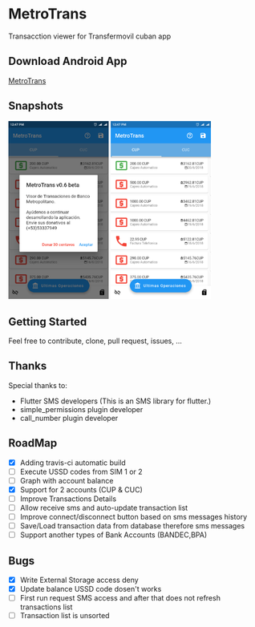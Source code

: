 # MetroTrans
Transacction viewer for Transfermovil cuban app

## Download Android App
[MetroTrans](https://github.com/aleguerra05/metro_trans/releases/download/0.6-beta/app-release.apk)

## Snapshots

<img src="https://github.com/aleguerra05/metro_trans/blob/master/screenshots/Screenshot_1.png" alt="Snapshot 1" width="200px"/>
<img src="https://github.com/aleguerra05/metro_trans/blob/master/screenshots/Screenshot_2.png" alt="Snapshot 2" width="200px"/>

## Getting Started

Feel free to contribute, clone, pull request, issues, ...

## Thanks

Special thanks to:
- Flutter SMS developers (This is an SMS library for flutter.)
- simple_permissions plugin developer
- call_number plugin developer

## RoadMap

- [x] Adding travis-ci automatic build
- [ ] Execute USSD codes from SIM 1 or 2
- [ ] Graph with account balance
- [x] Support for 2 accounts (CUP & CUC)
- [ ] Improve Transactions Details
- [ ] Allow receive sms and auto-update transaction list
- [ ] Improve connect/disconnect button based on sms messages history
- [ ] Save/Load transaction data from database therefore sms messages
- [ ] Support another types of Bank Accounts (BANDEC,BPA)

## Bugs

- [x] Write External Storage access deny
- [x] Update balance USSD code dosen't works
- [ ] First run request SMS access and after that does not refresh transactions list
- [ ] Transaction list is unsorted
